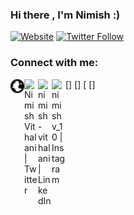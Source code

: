 ### Hi there , I'm Nimish :)

[![Website](https://img.shields.io/website?label=nimish1001.github.io&style=for-the-badge&url=https%3A%2F%2Fnimish1001.github.io)](https://nimish1001.github.io)
[![Twitter Follow](https://img.shields.io/twitter/follow/NimishVithalani?color=1DA1F2&logo=twitter&style=for-the-badge)](https://twitter.com/intent/follow?original_referer=https%3A%2F%2Fgithub.com%2FNimishVithalani&screen_name=NimishVithalani)

<!-- ## I'm a Student and Full-Stack Developer!

- 🔭 I’m currently working on ...
- 🌱 I’m currently learning ...
- 👯 I’m looking to collaborate on ...
- 🤔 I’m looking for help with ...
- 💬 Ask me about ...
- 📫 How to reach me: ...
- 😄 Pronouns: ...
- ⚡ Fun fact: ...  -->

### Connect with me:

[<img align="left" alt="nimish1001.github.io" width="22px" src="https://raw.githubusercontent.com/iconic/open-iconic/master/svg/globe.svg" />]
[<img align="left" alt="NimishVithalani | Twitter" width="22px" src="https://cdn.jsdelivr.net/npm/simple-icons@v3/icons/twitter.svg" />]
[<img align="left" alt="nimish-vithalani | LinkedIn" width="22px" src="https://cdn.jsdelivr.net/npm/simple-icons@v3/icons/linkedin.svg" />
[<img align="left" alt="nimishv_10 | Instagram" width="22px" src="https://cdn.jsdelivr.net/npm/simple-icons@v3/icons/instagram.svg" />]

